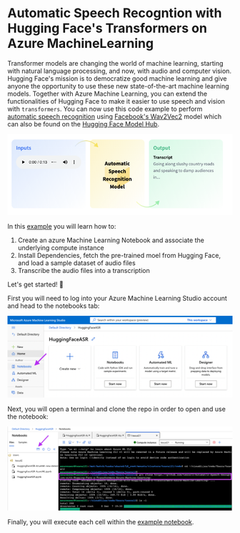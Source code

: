 # Automatic Speech Recogntion with Hugging Face's Transformers on Azure MachineLearning

Transformer models are changing the world of machine learning, starting with natural language processing, and now, with audio and computer vision.  Hugging Face's mission is to democratize good machine learning and give anyone the opportunity to use these new state-of-the-art machine learning models.
Together with Azure Machine Learning, you can extend the functionalities of Hugging Face to make it easier to use speech and vision with `transformers`. You can now use this code example to perform [automatic speech recognition](https://huggingface.co/tasks/automatic-speech-recognition) using [Facebook's Wav2Vec2](https://ai.facebook.com/blog/wav2vec-20-learning-the-structure-of-speech-from-raw-audio/) model which can also be found on the [Hugging Face Model Hub](https://huggingface.co/facebook/wav2vec2-large-960h).

![automatic_speech_recognition](./imgs/automatic_speech_recognition.png)

In this [example](./HuggingFaceASR-AzureML.ipynb) you will learn how to: 

1. Create an azure Machine Learning Notebook and associate the underlying compute instance
2. Install Dependencies, fetch the pre-trained moel from Hugging Face, and load a sample dataset of audio files
3. Transcribe the audio files into a transcription

Let's get started! 🚀

First you will need to log into your Azure Machine Learning Studio account and head to the notebooks tab:

![notebooks](./imgs/notebooks.png)

Next, you will open a terminal and clone the repo in order to open and use the notebook:

![clone](./imgs/clone.png)

Finally, you will execute each cell within the [example notebook](./HuggingFaceASR-AzureML.ipynb).
